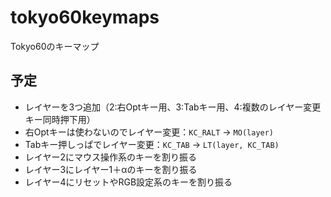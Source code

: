 # tokyo60keymaps
Tokyo60のキーマップ

## 予定

* レイヤーを3つ追加（2:右Optキー用、3:Tabキー用、4:複数のレイヤー変更キー同時押下用）
* 右Optキーは使わないのでレイヤー変更：`KC_RALT` → `MO(layer)`
* Tabキー押しっぱでレイヤー変更：`KC_TAB` → `LT(layer, KC_TAB)`
* レイヤー2にマウス操作系のキーを割り振る
* レイヤー3にレイヤー1＋αのキーを割り振る
* レイヤー4にリセットやRGB設定系のキーを割り振る
